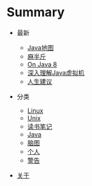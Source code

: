 # Summary

* 最新
  * [Java地图](docs/my-java.md)
  * [麻半斤](docs/art-of-unix-programming.md)
  * [On Java 8](docs/onjava8.md)
  * [深入理解Java虚拟机](docs/jvm.md)
  * [人生建议](docs/warning.md)

* 分类
  * [Linux](tags/1b61f2a016f7478478fcb13130fcec7b.md)
  * [Unix](tags/61d1f21806642bfc7a33dd01f2e4ac22.md)
  * [读书笔记](tags/823b7c773fd151213d6ca884a0d9f75a.md)
  * [Java](tags/c9f5e0e67d605bba49d7b6114e706b19.md)
  * [脑图](tags/e536fbd293ef83bf62307dc3563acd13.md)
  * [个人](tags/5c57cf5a6a7f2e2647f1960efbbffad5.md)
  * [警告](tags/723931b03a5d1cec59eac40cf0703580.md)

* [关于](ABOUT.md)
